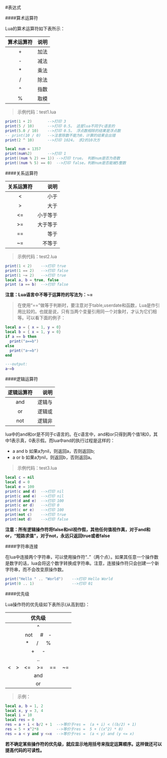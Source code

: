 #表达式

####算术运算符

Lua的算术运算符如下表所示：

| 算术运算符   | 说明   |
|:-----------:| -----:|
| + | 加法 |
| - | 减法 |
| * | 乘法 |
| / | 除法 |
| ^ | 指数 |
| % | 取模 |

>示例代码：test1.lua

```lua
print(1 + 2)       -->打印 3
print(5 / 10)      -->打印 0.5。 这是lua不同于c语言的
print(5.0 / 10)    -->打印 0.5。 浮点数相除的结果是浮点数
-- print(10 / 0)   -->注意除数不能为0，计算的结果会出错
print(2 ^ 10)      -->打印 1024。 求2的10次方

local num = 1357
print(num%2)       -->打印 1
print((num % 2) == 1)) -->打印 true。 判断num是否为奇数
print((num % 5) == 0)  -->打印 false。判断num是否能被5整数
```

####关系运算符

| 关系运算符   | 说明   |
|:-----------:| -----:|
|   <    | 小于     |
|   >    | 大于     |
|   <=   | 小于等于  |
|   >=   | 大于等于  |
|   ==   | 等于     |
|   ~=   | 不等于   |

>示例代码：test2.lua

```lua
print(1 < 2)    -->打印 true
print(1 == 2)   -->打印 false
print(1 ~= 2)   -->打印 true
local a, b = true, false
print (a == b)  -->打印 false
```

**注意：Lua语言中不等于运算符的写法为：~=**

>在使用“==”做等于判断时，要注意对于table,userdate和函数，Lua是作引用比较的。也就是说，只有当两个变量引用同一个对象时，才认为它们相等。可以看下面的例子：

```lua
local a = { x = 1, y = 0}
local b = { x = 1, y = 0}
if a == b then
  print("a==b")
else
  print("a~=b")
end

---output:
a~=b
```


####逻辑运算符

| 逻辑运算符   | 说明  |
|:-----------:| ----:|
|   and   | 逻辑与    |
|   or    | 逻辑或    |
|   not   | 逻辑非    |

lua中的and和or是不同于c语言的。在c语言中，and和or只得到两个值1和0，其中1表示真，0表示假。而lua中and的执行过程是这样的：

- a and b 如果a为nil，则返回a，否则返回b;
- a or b 如果a为nil，则返回b，否则返回a。

>示例代码：test3.lua

```lua
local c = nil
local d = 0
local e = 100
print(c and d)  -->打印 nil
print(c and e)  -->打印 nil
print(d and e)  -->打印 100
print(c or d)   -->打印 0
print(c or e)   -->打印 100
print(not c)    -->打印 true
print(not d)    -->打印 false
```

**注意：所有逻辑操作符将false和nil视作假，其他任何值视作真，对于and和or，“短路求值”，对于not，永远只返回true或者false**

####字符串连接

在lua中连接两个字符串，可以使用操作符“..”（两个点）。如果其任意一个操作数是数字的话，lua会将这个数字转换成字符串。注意，连接操作符只会创建一个新字符串，而不会改变原操作数。

```lua
print("Hello " .. "World")    -->打印 Hello World
print(0 .. 1)                 -->打印 01
```

####优先级

Lua操作符的优先级如下表所示(从高到低)：

| 优先级      |
|:----------:|
|   ^        |
|   not &emsp; #&emsp;-  |
|   * &emsp; / &emsp; %    |
|   + &emsp; -      |
|   ..       |
|   <&emsp;>&emsp;<=&emsp; >= &emsp;==&emsp; ~=   |
|   and      |
|   or       |

>示例：

```lua
local a, b = 1, 2
local x, y = 3, 4
local i = 10
local res = 0
res = a + i < b/2 + 1  -->等价于res =  (a + i) < ((b/2) + 1)
res = 5 + x^2*8        -->等价于res =  5 + ((x^2) * 8)  
res = a < y and y <=x  -->等价于res =  (a < y) and (y <= x)
```

**若不确定某些操作符的优先级，就应显示地用括号来指定运算顺序。这样做还可以提高代码的可读性。**
